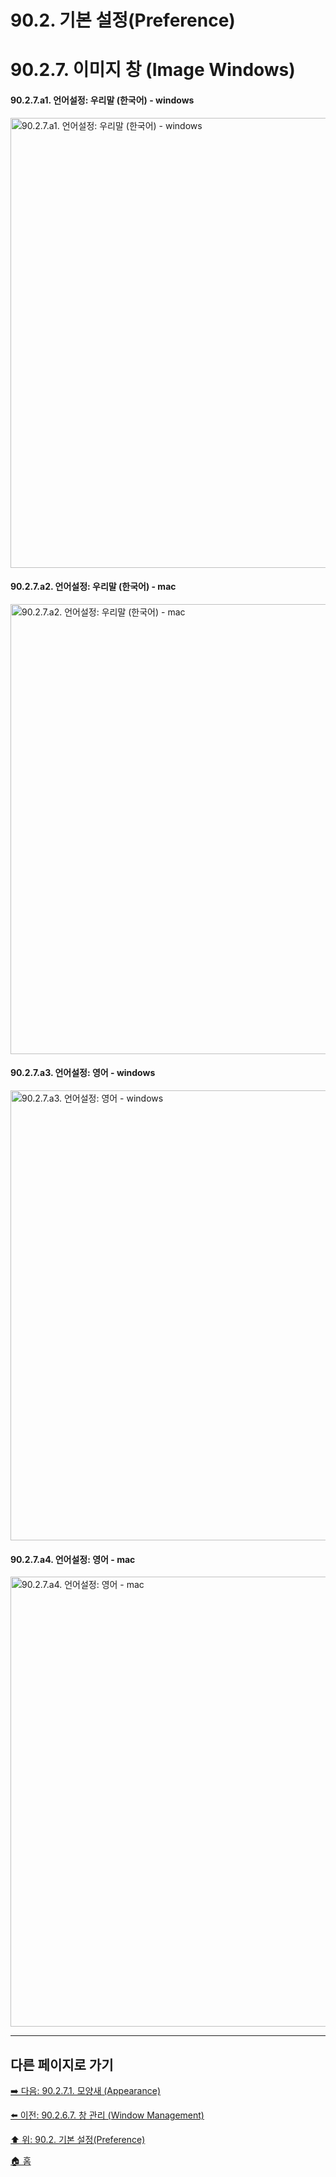 # 90.2. 기본 설정(Preference)
# 90.2.7. 이미지 창 (Image Windows)

#### 90.2.7.a1. 언어설정: 우리말 (한국어) - windows

<img width="720" alt="90.2.7.a1. 언어설정: 우리말 (한국어) - windows" src="https://github.com/wonder13662/gimp/assets/15767104/2f435e02-5c16-4612-9ad6-4806c3f707fe">

#### 90.2.7.a2. 언어설정: 우리말 (한국어) - mac

<img width="720" alt="90.2.7.a2. 언어설정: 우리말 (한국어) - mac" src="https://github.com/wonder13662/gimp/assets/15767104/57ee2977-1e2f-4d71-8a60-cdaab0cf02b8">

#### 90.2.7.a3. 언어설정: 영어 - windows

<img width="720" alt="90.2.7.a3. 언어설정: 영어 - windows" src="https://github.com/wonder13662/gimp/assets/15767104/5328cffb-ed5b-4046-bc13-416c72e15250">

#### 90.2.7.a4. 언어설정: 영어 - mac

<img width="720" alt="90.2.7.a4. 언어설정: 영어 - mac" src="https://github.com/wonder13662/gimp/assets/15767104/bfb7d42d-89e3-4398-97de-89bb20143cfc">

***

## 다른 페이지로 가기

[➡️ 다음: 90.2.7.1. 모양새 (Appearance)](./90-02-07-image-windowx-01-appearance.md)

[⬅️ 이전: 90.2.6.7. 창 관리 (Window Management)](./90-02-06-interfacex-07-window-management.md)

[⬆️ 위: 90.2. 기본 설정(Preference)](./90-02-00-preference.md)

[🏠 홈](./00-home.md)

